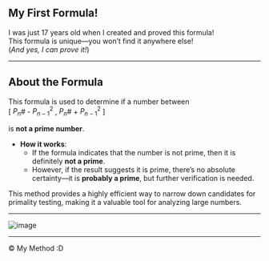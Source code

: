 ## My First Formula!  

I was just 17 years old when I created and proved this formula!  
This formula is unique—you won’t find it anywhere else!  
(*And yes, I can prove it!*)  

---

## About the Formula  

This formula is used to determine if a number between  
[ $P_n$# - $P_{n-1}^2$ ,
 $P_n$# + $P_{n-1}^2$ ]  

is **not a prime number**.  

- **How it works**:  
  - If the formula indicates that the number is not prime, then it is definitely **not a prime**.  
  - However, if the result suggests it is prime, there’s no absolute certainty—it is **probably a prime**, but further verification is needed.  

This method provides a highly efficient way to narrow down candidates for primality testing, making it a valuable tool for analyzing large numbers.  

---

![image](https://github.com/user-attachments/assets/16ed316e-921e-444c-bbdd-cfdeddadad4d)


---
© My Method :D  

